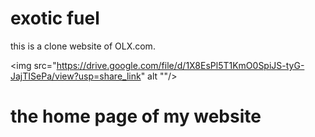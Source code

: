# exotic fuel 

this is a clone website of OLX.com.

<img src="https://drive.google.com/file/d/1X8EsPl5T1KmO0SpiJS-tyG-JajTISePa/view?usp=share_link" alt ""/>

<h1>the home page of my website</h1>
